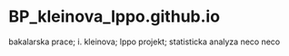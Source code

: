 # BP_kleinova_lppo.github.io
bakalarska prace; i. kleinova; lppo projekt; statisticka analyza
neco neco
